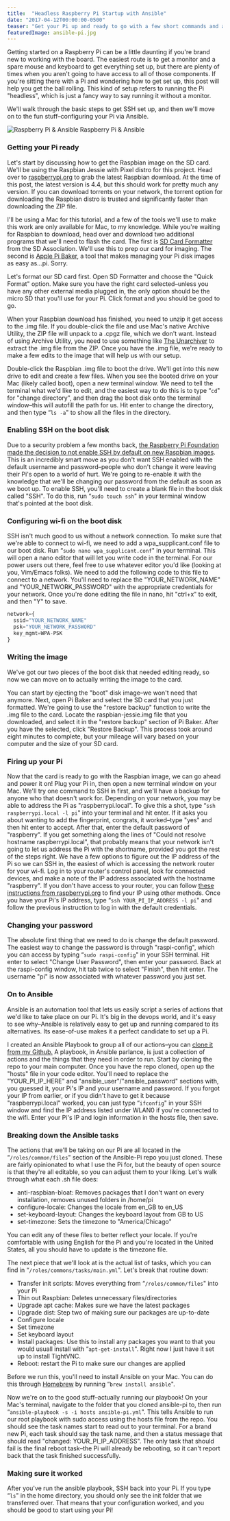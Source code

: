 ```yaml
---
title:  "Headless Raspberry Pi Startup with Ansible"
date: "2017-04-12T00:00:00-0500"
teaser: "Get your Pi up and ready to go with a few short commands and an Ansible playbook."
featuredImage: ansible-pi.jpg
---
```


Getting started on a Raspberry Pi can be a little daunting if you're brand new to working with the board. The easiest route is to get a monitor and a spare mouse and keyboard to get everything set up, but there are plenty of times when you aren't going to have access to all of those components. If you're sitting there with a Pi and wondering how to get set up, this post will help you get the ball rolling. This kind of setup refers to running the Pi "headless", which is just a fancy way to say running it without a monitor.

We'll walk through the basic steps to get SSH set up, and then we'll move on to the fun stuff–configuring your Pi via Ansible.

<div class="image-container large-image">
  <img src="./ansible-pi.jpg" alt="Raspberry Pi & Ansible" />
  <a class="image-caption">Raspberry Pi & Ansible</a>
</div>

### Getting your Pi ready

Let's start by discussing how to get the Raspbian image on the SD card. We'll be using the Raspbian Jessie with Pixel distro for this project. Head over to <a href="https://www.raspberrypi.org/downloads/noobs/" target="_new">raspberrypi.org</a> to grab the latest Raspbian download. At the time of this post, the latest version is 4.4, but this should work for pretty much any version. If you can download torrents on your network, the torrent option for downloading the Raspbian distro is trusted and significantly faster than downloading the ZIP file.

I'll be using a Mac for this tutorial, and a few of the tools we'll use to make this work are only available for Mac, to my knowledge. While you're waiting for Raspbian to download, head over and download two additional programs that we'll need to flash the card. The first is <a href="https://www.sdcard.org/downloads/formatter_4/" target="_blank">SD Card Formatter</a> from the SD Association. We'll use this to prep our card for imaging. The second is <a href="https://www.tweaking4all.com/software/macosx-software/macosx-apple-pi-baker/" target="_new">Apple Pi Baker</a>, a tool that makes managing your Pi disk images as easy as...pi. Sorry.

Let's format our SD card first. Open SD Formatter and choose the "Quick Format" option. Make sure you have the right card selected–unless you have any other external media plugged in, the only option should be the micro SD that you'll use for your Pi. Click format and you should be good to go.

When your Raspbian download has finished, you need to unzip it get access to the .img file. If you double-click the file and use Mac's native Archive Utility, the ZIP file will unpack to a .cpgz file, which we don't want. Instead of using Archive Utility, you need to use something like <a href="http://unarchiver.c3.cx/unarchiver" target="_new">The Unarchiver</a> to extract the .img file from the ZIP. Once you have the .img file, we're ready to make a few edits to the image that will help us with our setup.

Double-click the Raspbian .img file to boot the drive. We'll get into this new drive to edit and create a few files. When you see the booted drive on your Mac (likely called boot), open a new terminal window. We need to tell the terminal what we'd like to edit, and the easiest way to do this is to type &ldquo;`cd`" for "change directory", and then drag the boot disk onto the terminal window–this will autofill the path for us. Hit enter to change the directory, and then type &ldquo;`ls -a`" to show all the files in the directory.

### Enabling SSH on the boot disk

Due to a security problem a few months back, <a href="https://www.raspberrypi.org/blog/a-security-update-for-raspbian-pixel/" target="_new">the Raspberry Pi Foundation made the decision to not enable SSH by default on new Raspbian images</a>. This is an incredibly smart move as you don't want SSH enabled with the default username and password–people who don't change it were leaving their Pi's open to a world of hurt. We're going to re-enable it with the knowledge that we'll be changing our password from the default as soon as we boot up. To enable SSH, you'll need to create a blank file in the boot disk called "SSH". To do this, run &ldquo;`sudo touch ssh`" in your terminal window that's pointed at the boot disk.

### Configuring wi-fi on the boot disk
SSH isn't much good to us without a network connection. To make sure that we're able to connect to wi-fi, we need to add a wpa_supplicant.conf file to our boot disk. Run &ldquo;`sudo nano wpa_supplicant.conf`" in your terminal. This will open a nano editor that will let you write code in the terminal. For our power users out there, feel free to use whatever editor you'd like (looking at you, Vim/Emacs folks). We need to add the following code to this file to connect to a network. You'll need to replace the "YOUR_NETWORK_NAME" and "YOUR_NETWORK_PASSWORD" with the appropriate credentials for your network. Once you're done editing the file in nano, hit "ctrl+x" to exit, and then "Y" to save.

```js
network={
  ssid="YOUR_NETWORK_NAME"
  psk="YOUR_NETWORK_PASSWORD"
  key_mgmt=WPA-PSK
}
```

### Writing the image
We've got our two pieces of the boot disk that needed editing ready, so now we can move on to actually writing the image to the card.

You can start by ejecting the "boot" disk image–we won't need that anymore. Next, open Pi Baker and select the SD card that you just formatted. We're going to use the "restore backup" function to write the .img file to the card. Locate the raspbian-jessie.img file that you downloaded, and select it in the "restore backup" section of Pi Baker. After you have the selected, click "Restore Backup". This process took around eight minutes to complete, but your mileage will vary based on your computer and the size of your SD card.

### Firing up your Pi
Now that the card is ready to go with the Raspbian image, we can go ahead and power it on! Plug your Pi in, then open a new terminal window on your Mac. We'll try one command to SSH in first, and we'll have a backup for anyone who that doesn't work for. Depending on your network, you may be able to address the Pi as "raspberrypi.local". To give this a shot, type &ldquo;`ssh raspberrypi.local -l pi`" into your terminal and hit enter. If it asks you about wanting to add the fingerprint, congrats, it worked–type "yes" and then hit enter to accept. After that, enter the default password of "raspberry". If you get something along the lines of "Could not resolve hostname raspberrypi.local", that probably means that your network isn't going to let us address the Pi with the shortname, provided you got the rest of the steps right. We have a few options to figure out the IP address of the Pi so we can SSH in, the easiest of which is accessing the network router for your wi-fi. Log in to your router's control panel, look for connected devices, and make a note of the IP address associated with the hostname "raspberry". If you don't have access to your router, you can follow <a href="https://www.raspberrypi.org/documentation/remote-access/ip-address.md" target="_new">these instructions from raspberrypi.org</a> to find your IP using other methods. Once you have your Pi's IP address, type &ldquo;`ssh YOUR_PI_IP_ADDRESS -l pi`" and follow the previous instruction to log in with the default credentials.

### Changing your password
The absolute first thing that we need to do is change the default password. The easiest way to change the password is through "raspi-config", which you can access by typing &ldquo;`sudo raspi-config`" in your SSH terminal. Hit enter to select "Change User Password", then enter your password. Back at the raspi-config window, hit tab twice to select "Finish", then hit enter. The username "pi" is now associated with whatever password you just set.

### On to Ansible
Ansible is an automation tool that lets us easily script a series of actions that we'd like to take place on our Pi. It's big in the devops world, and it's easy to see why–Ansible is relatively easy to get up and running compared to its alternatives. Its ease-of-use makes it a perfect candidate to set up a Pi.

I created an Ansible Playbook to group all of our actions–you can <a href="https://github.com/justinisamaker/ansible-pi" target="_new">clone it from my Github.</a> A playbook, in Ansible parlance, is just a collection of actions and the things that they need in order to run. Start by cloning the repo to your main computer. Once you have the repo cloned, open up the "hosts" file in your code editor. You'll need to replace the "YOUR_PI_IP_HERE" and "ansible_user"/"ansible_password" sections with, you guessed it, your Pi's IP and your username and password. If you forgot your IP from earlier, or if you didn't have to get it because "raspberrypi.local" worked, you can just type &ldquo;`ifconfig`" in your SSH window and find the IP address listed under WLAN0 if you're connected to the wifi. Enter your Pi's IP and login information in the hosts file, then save.

### Breaking down the Ansible tasks
The actions that we'll be taking on our Pi are all located in the &ldquo;`/roles/common/files`" section of the Ansible-Pi repo you just cloned. These are fairly opinionated to what I use the Pi for, but the beauty of open source is that they're all editable, so you can adjust them to your liking. Let's walk through what each .sh file does:
- anti-raspbian-bloat: Removes packages that I don't want on every installation, removes unused folders in /home/pi
- configure-locale: Changes the locale from en_GB to en_US
- set-keyboard-layout: Changes the keyboard layout from GB to US
- set-timezone: Sets the timezone to "America/Chicago"

You can edit any of these files to better reflect your locale. If you're comfortable with using English for the Pi and you're located in the United States, all you should have to update is the timezone file.

The next piece that we'll look at is the actual list of tasks, which you can find in &ldquo;`/roles/commons/tasks/main.yml`". Let's break that routine down:
- Transfer init scripts: Moves everything from &ldquo;`/roles/common/files`" into your Pi
- Thin out Raspbian: Deletes unnecessary files/directories
- Upgrade apt cache: Makes sure we have the latest packages
- Upgrade dist: Step two of making sure our packages are up-to-date
- Configure locale
- Set timezone
- Set keyboard layout
- Install packages: Use this to install any packages you want to that you would usuall install with &ldquo;`apt-get-install`". Right now I just have it set up to install TightVNC.
- Reboot: restart the Pi to make sure our changes are applied

Before we run this, you'll need to install Ansible on your Mac. You can do this through <a href="https://brew.sh/" target="_new">Homebrew</a> by running &ldquo;`brew install ansible`".

Now we're on to the good stuff–actually running our playbook! On your Mac's terminal, navigate to the folder that you cloned ansible-pi to, then run &ldquo;`ansible-playbook -s -i hosts ansible-pi.yml`". This tells Ansible to run our root playbook with sudo access using the hosts file from the repo. You should see the task names start to read out to your terminal. For a brand new Pi, each task should say the task name, and then a status message that should read "changed: YOUR_PI_IP_ADDRESS". The only task that should fail is the final reboot task–the Pi will already be rebooting, so it can't report back that the task finished successfully.

### Making sure it worked
After you've run the ansible playbook, SSH back into your Pi. If you type &ldquo;`ls`" in the home directory, you should only see the init folder that we transferred over. That means that your configuration worked, and you should be good to start using your Pi!
